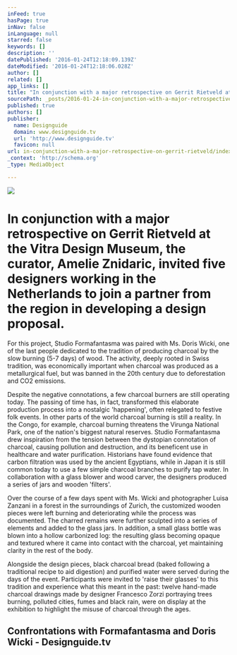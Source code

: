 ```yaml
---
inFeed: true
hasPage: true
inNav: false
inLanguage: null
starred: false
keywords: []
description: ''
datePublished: '2016-01-24T12:18:09.139Z'
dateModified: '2016-01-24T12:18:06.028Z'
author: []
related: []
app_links: []
title: "In conjunction with a major retrospective on Gerrit Rietveld at the\_Vitra Design Museum, the curator, Amelie Znidaric, invited five\_designers working in the Netherlands to join a partner from the region\_in developing a design proposal."
sourcePath: _posts/2016-01-24-in-conjunction-with-a-major-retrospective-on-gerrit-rietveld.md
published: true
authors: []
publisher:
  name: Designguide
  domain: www.designguide.tv
  url: 'http://www.designguide.tv'
  favicon: null
url: in-conjunction-with-a-major-retrospective-on-gerrit-rietveld/index.html
_context: 'http://schema.org'
_type: MediaObject

---
```

![](https://s3-us-west-2.amazonaws.com/the-grid-img/p/e64493150bc38e2f0ef7cd9cdb2d9635e8a309f0.jpg)

# In conjunction with a major retrospective on Gerrit Rietveld at the Vitra Design Museum, the curator, Amelie Znidaric, invited five designers working in the Netherlands to join a partner from the region in developing a design proposal.

For this project, Studio Formafantasma was paired with Ms. Doris Wicki, one of the last people dedicated to the tradition of producing charcoal by the slow burning (5-7 days) of wood. The activity, deeply rooted in Swiss tradition, was economically important when charcoal was produced as a metallurgical fuel, but was banned in the 20th century due to deforestation and CO2 emissions.

Despite the negative connotations, a few charcoal burners are still operating today. The passing of time has, in fact, transformed this elaborate production process into a nostalgic 'happening', often relegated to festive folk events. In other parts of the world charcoal burning is still a reality. In the Congo, for example, charcoal burning threatens the Virunga National Park, one of the nation's biggest natural reserves. Studio Formafantasma drew inspiration from the tension between the dystopian connotation of charcoal, causing pollution and destruction, and its beneficent use in healthcare and water purification. Historians have found evidence that carbon filtration was used by the ancient Egyptians, while in Japan it is still common today to use a few simple charcoal branches to purify tap water. In collaboration with a glass blower and wood carver, the designers produced a series of jars and wooden 'filters'. 

Over the course of a few days spent with Ms. Wicki and photographer Luisa Zanzani in a forest in the surroundings of Zurich, the customized wooden pieces were left burning and deteriorating while the process was documented. The charred remains were further sculpted into a series of elements and added to the glass jars. In addition, a small glass bottle was blown into a hollow carbonized log: the resulting glass becoming opaque and textured where it came into contact with the charcoal, yet maintaining clarity in the rest of the body. 

Alongside the design pieces, black charcoal bread (baked following a traditional recipe to aid digestion) and purified water were served during the days of the event. Participants were invited to 'raise their glasses' to this tradition and experience what this meant in the past: twelve hand-made charcoal drawings made by designer Francesco Zorzi portraying trees burning, polluted cities, fumes and black rain, were on display at the exhibition to highlight the misuse of charcoal through the ages.

<article style=""><h1>Confrontations with Formafantasma and Doris Wicki - Designguide.tv</h1></article>